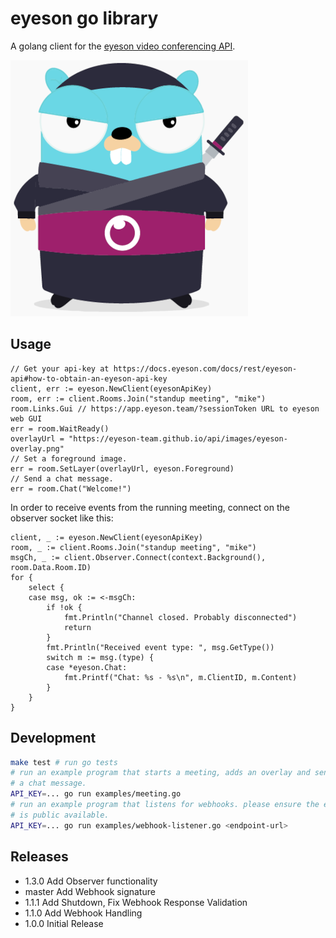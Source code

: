 
# eyeson go library

A golang client for the [eyeson video conferencing
API](https://docs.eyeson.com/docs/rest/eyeson-overview/).

![eyeson ninja gopher](eyeson_go_ninja.png)

## Usage

```golang
// Get your api-key at https://docs.eyeson.com/docs/rest/eyeson-api#how-to-obtain-an-eyeson-api-key
client, err := eyeson.NewClient(eyesonApiKey)
room, err := client.Rooms.Join("standup meeting", "mike")
room.Links.Gui // https://app.eyeson.team/?sessionToken URL to eyeson web GUI
err = room.WaitReady()
overlayUrl = "https://eyeson-team.github.io/api/images/eyeson-overlay.png"
// Set a foreground image.
err = room.SetLayer(overlayUrl, eyeson.Foreground)
// Send a chat message.
err = room.Chat("Welcome!")
```

In order to receive events from the running meeting, connect
on the observer socket like this:

```golang
client, _ := eyeson.NewClient(eyesonApiKey)
room, _ := client.Rooms.Join("standup meeting", "mike")
msgCh, _ := client.Observer.Connect(context.Background(), room.Data.Room.ID)
for {
	select {
	case msg, ok := <-msgCh:
		if !ok {
			fmt.Println("Channel closed. Probably disconnected")
			return
		}
		fmt.Println("Received event type: ", msg.GetType())
		switch m := msg.(type) {
		case *eyeson.Chat:
			fmt.Printf("Chat: %s - %s\n", m.ClientID, m.Content)
		}
	}
}
```

## Development

```sh
make test # run go tests
# run an example program that starts a meeting, adds an overlay and sends
# a chat message.
API_KEY=... go run examples/meeting.go
# run an example program that listens for webhooks. please ensure the endpoint
# is public available.
API_KEY=... go run examples/webhook-listener.go <endpoint-url>
```

## Releases

-  1.3.0 Add Observer functionality
- master Add Webhook signature
-  1.1.1 Add Shutdown, Fix Webhook Response Validation
-  1.1.0 Add Webhook Handling
-  1.0.0 Initial Release
